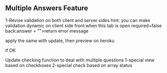 ## Multiple Answers Feature

1-Revise validation on both client and server sides
hint: you can make validation dynamic on client side
front:when this tab is open required=false
back:answer = "">return error message 

apply the same with update, then preview on heroku

if OK

Update checking function to deal with multiple questions
1-special view based on checkboxes
2-special check based on array status
